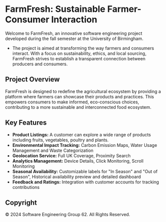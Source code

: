 # FarmFresh: Sustainable Farmer-Consumer Interaction
Welcome to FarmFresh, an innovative software engineering project developed during the fall semester at the University of Birmingham. 
- The project is aimed at transforming the way farmers and consumers interact. With a focus on sustainability, ethics, and local sourcing, FarmFresh strives to establish a transparent connection between producers and consumers.

## Project Overview
FarmFresh is designed to redefine the agricultural ecosystem by providing a platform where farmers can showcase their products and practices. This empowers consumers to make informed, eco-conscious choices, contributing to a more sustainable and interconnected food ecosystem.

## Key Features
- **Product Listings:** A customer can explore a wide range of products including fruits, vegetables,
poultry and plants.
- **Environmental Impact Tracking:** Carbon Emission Maps, Water Usage Management and Waste Categorization
- **Geolocation Service:** Full UK Coverage, Proximity Search
- **Analytics Management:** Device Details, Click Monitoring, Scroll Monitoring
- **Seasonal Availability:** Customizable labels for "In Season" and "Out of Season", Historical availability preview and detailed dashboard
- **Feedback and Ratings:** Integration with customer accounts for tracking contributions

## Copyright

© 2024 Software Engineering Group 62. All Rights Reserved.
